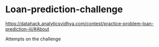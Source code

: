 # Loan-prediction-challenge
https://datahack.analyticsvidhya.com/contest/practice-problem-loan-prediction-iii/#About

Attempts on the challenge
